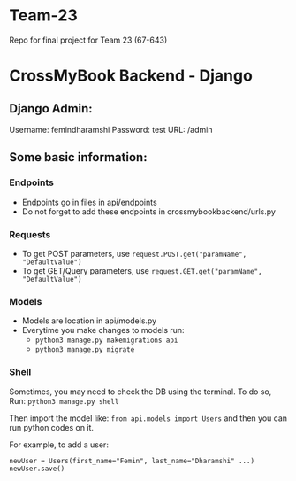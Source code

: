 # Team-23
Repo for final project for Team 23  (67-643)

# CrossMyBook Backend - Django

## Django Admin:
Username: femindharamshi
Password: test
URL: /admin

## Some basic information:

### Endpoints
-  Endpoints go in files in api/endpoints
-  Do not forget to add these endpoints in crossmybookbackend/urls.py

### Requests
- To get POST parameters, use `request.POST.get("paramName", "DefaultValue")`
- To get GET/Query parameters, use `request.GET.get("paramName", "DefaultValue")`

### Models
- Models are location in api/models.py
- Everytime you make changes to models run:
    - `python3 manage.py makemigrations api`
    - `python3 manage.py migrate`

### Shell
Sometimes, you may need to check the DB using the terminal. To do so,
Run: `python3 manage.py shell`

Then import the model like: `from api.models import Users`
and then you can run python codes on it.

For example, to add a user:
```
newUser = Users(first_name="Femin", last_name="Dharamshi" ...)
newUser.save()
```


